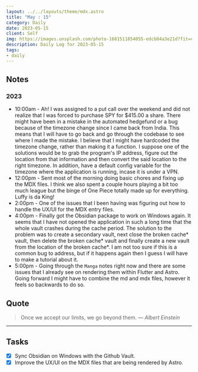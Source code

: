 ```yaml
---
layout: ../../layouts/theme/mdx.astro
title: "May : 15"
category: Daily
date: 2023-05-15
client: Self
img: https://images.unsplash.com/photo-1681511854055-edcb84a3e21d?fit=crop&q=85&w=1400&h=700
description: Daily Log for 2023-05-15
tags:
- daily
---
```


## Notes

### 2023

- 10:00am - Ah! I was assigned to a put call over the weekend and did not realize that I was forced to purchase SPY for $415.00 a share. There might have been in a mistake in the automated hedgefund or a bug because of the timezone change since I came back from India. This means that I will have to go back and go through the codebase to see where I made the mistake. I believe that I might have hardcoded the timezone change, rather than making it a function. I suppose one of the solutions would be to grab the program's IP address, figure out the location from that information and then convert the said location to the right timezone. In addition, have a default config variable for the timezone where the application is running, incase it is under a VPN. 
- 12:00pm - Sent most of the morning doing basic chores and fixing up the MDX files. I think we also spent a couple hours playing a bit too much league but the binge of One Piece totally made up for everything. Luffy is da King!
- 2:00pm - One of the issues that I been having was figuring out how to handle the UX/UI for the MDX entry files. 
- 4:00pm - Finally got the Obsidian package to work on Windows again. It seems that I have not opened the application in such a long time that the whole vault crashes during the cache period. The solution to the problem was to create a secondary vault, next close the broken cache* vault, then delete the broken cache* vault and finally create a new vault from the location of the broken cache*. I am not too sure if this is a common bug to address, but if it happens again then I guess I will have to make a tutorial about it.
- 5:00pm - Going through the `Manga` notes right now and there are some issues that I already see on rendering them within Flutter and Astro. Going forward I might have to combine the md and mdx files, however it feels so backwards to do so.

## Quote

> Once we accept our limits, we go beyond them.
> — <cite>Albert Einstein</cite>

---

## Tasks

- [x] Sync Obsidian on Windows with the Github Vault.
- [x] Improve the UX/UI on the MDX files that are being rendered by Astro.